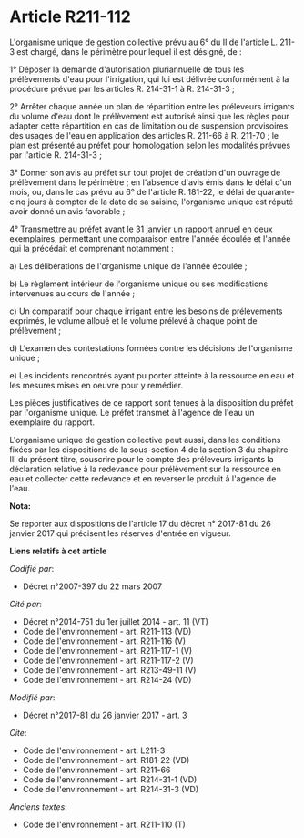 # Article R211-112

L'organisme unique de gestion collective prévu au 6° du II de l'article L. 211-3 est chargé, dans le périmètre pour lequel il
est désigné, de : 

1° Déposer la demande d'autorisation pluriannuelle de tous les prélèvements d'eau pour l'irrigation, qui lui est délivrée
conformément à la procédure prévue par les articles R. 214-31-1 à R. 214-31-3 ; 

2° Arrêter chaque année un plan de répartition entre les préleveurs irrigants du volume d'eau dont le prélèvement est
autorisé ainsi que les règles pour adapter cette répartition en cas de limitation ou de suspension provisoires des usages de
l'eau en application des articles R. 211-66 à R. 211-70 ; le plan est présenté au préfet pour homologation selon les
modalités prévues par l'article R. 214-31-3 ; 

3° Donner son avis au préfet sur tout projet de création d'un ouvrage de prélèvement dans le périmètre ; en l'absence d'avis
émis dans le délai d'un mois, ou, dans le cas prévu au 6° de l'article R. 181-22, le délai de quarante-cinq jours à compter
de la date de sa saisine, l'organisme unique est réputé avoir donné un avis favorable ; 

4° Transmettre au préfet avant le 31 janvier un rapport annuel en deux exemplaires, permettant une comparaison entre l'année
écoulée et l'année qui la précédait et comprenant notamment : 

a) Les délibérations de l'organisme unique de l'année écoulée ; 

b) Le règlement intérieur de l'organisme unique ou ses modifications intervenues au cours de l'année ; 

c) Un comparatif pour chaque irrigant entre les besoins de prélèvements exprimés, le volume alloué et le volume prélevé à
chaque point de prélèvement ; 

d) L'examen des contestations formées contre les décisions de l'organisme unique ; 

e) Les incidents rencontrés ayant pu porter atteinte à la ressource en eau et les mesures mises en oeuvre pour y remédier. 

Les pièces justificatives de ce rapport sont tenues à la disposition du préfet par l'organisme unique. Le préfet transmet à
l'agence de l'eau un exemplaire du rapport. 

L'organisme unique de gestion collective peut aussi, dans les conditions fixées par les dispositions de la sous-section 4 de
la section 3 du chapitre III du présent titre, souscrire pour le compte des préleveurs irrigants la déclaration relative à la
redevance pour prélèvement sur la ressource en eau et collecter cette redevance et en reverser le produit à l'agence de
l'eau.

**Nota:**

Se reporter aux dispositions de l'article 17 du décret n° 2017-81 du 26 janvier 2017 qui précisent les réserves d'entrée en
vigueur.

**Liens relatifs à cet article**

_Codifié par_:

  - Décret n°2007-397 du 22 mars 2007

_Cité par_:

  - Décret n°2014-751 du 1er juillet 2014 - art. 11 (VT)
  - Code de l'environnement - art. R211-113 (VD)
  - Code de l'environnement - art. R211-116 (V)
  - Code de l'environnement - art. R211-117-1 (V)
  - Code de l'environnement - art. R211-117-2 (V)
  - Code de l'environnement - art. R213-49-11 (V)
  - Code de l'environnement - art. R214-24 (VD)

_Modifié par_:

  - Décret n°2017-81 du 26 janvier 2017 - art. 3

_Cite_:

  - Code de l'environnement - art. L211-3
  - Code de l'environnement - art. R181-22 (VD)
  - Code de l'environnement - art. R211-66
  - Code de l'environnement - art. R214-31-1 (VD)
  - Code de l'environnement - art. R214-31-3 (VD)

_Anciens textes_:

  - Code de l'environnement - art. R211-110 (T)
